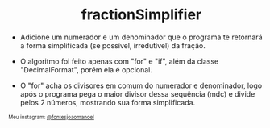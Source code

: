 <!DOCTYPE html>
<html>
<head>
	<meta charset="utf-8">
</head>
<body>
<ul>
<h1 align="center"> fractionSimplifier </h1></li>
<li><p align="justify"> Adicione um numerador e um denominador que o programa te retornará a forma simplificada (se possível, irredutível) da fração.</p></li>
<li><p align="justify" style="text-align: left;">O algoritmo foi feito apenas com "for" e "if", além da classe "DecimalFormat", porém ela é opcional. </p></li>
<li><p align="justify" style="text-align: left;">O "for" acha os divisores em comum do numerador e denominador, logo após o programa pega o maior divisor dessa sequência (mdc) e divide pelos 2 números, mostrando sua forma simplificada. </p></li>
</ul>
	<p style="font-size: 10px;">Meu instagram: <a href="http://instagram.com/fontesjoaomanoel">@fontesjoaomanoel</a></p>
</body>
</html>
